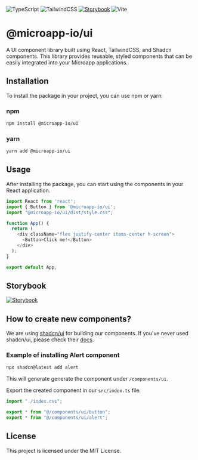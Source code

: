 ![TypeScript](https://img.shields.io/badge/TypeScript-3178C6?style=for-the-badge&logo=typescript&logoColor=white)
![TailwindCSS](https://img.shields.io/badge/TailwindCSS-38B2AC?style=for-the-badge&logo=tailwind-css&logoColor=white)
[![Storybook](https://img.shields.io/badge/Storybook-FF4785?style=for-the-badge&logo=storybook&logoColor=white)](https://ui.microapp.io/)
![Vite](https://img.shields.io/badge/Vite-646CFF?style=for-the-badge&logo=vite&logoColor=white)

# @microapp-io/ui

A UI component library built using React, TailwindCSS, and Shadcn components. This library provides reusable, styled components that can be easily integrated into your Microapp applications.

## Installation

To install the package in your project, you can use npm or yarn:

### npm

```bash
npm install @microapp-io/ui
```

### yarn

```bash
yarn add @microapp-io/ui
```

## Usage

After installing the package, you can start using the components in your React application.

```TypeScript
import React from 'react';
import { Button } from '@microapp-io/ui';
import "@microapp-io/ui/dist/style.css";

function App() {
  return (
    <div className="flex justify-center items-center h-screen">
      <Button>Click me!</Button>
    </div>
  );
}

export default App;
```

## Storybook

[![Storybook](https://img.shields.io/badge/Storybook-FF4785?style=for-the-badge&logo=storybook&logoColor=white)](https://ui.microapp.io/)

## How to create new components?

We are using [shadcn/ui](https://ui.shadcn.com/) for building our components. If you've never used shadcn/ui, please check their [docs](https://ui.shadcn.com/docs).

### Example of installing Alert component

```bash
npx shadcn@latest add alert
```

This will generate generate the component under `/components/ui`.

Export the created component in our `src/index.ts` file.

```typescript
import "./index.css";

export * from "@/components/ui/button";
export * from "@/components/ui/alert";
```

## License

This project is licensed under the MIT License.
